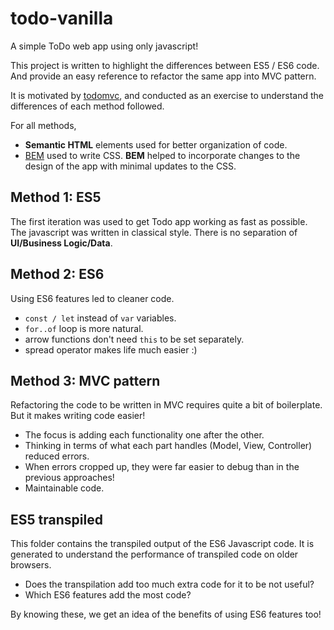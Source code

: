 # todo-vanilla

A simple ToDo web app using only javascript!

This project is written to highlight the differences between ES5 / ES6 code. And provide an easy reference to refactor the same app into MVC pattern.

It is motivated by [todomvc](http://todomvc.com), and conducted as an exercise to understand the differences of each method followed.

For all methods,
* **Semantic HTML** elements used for better organization of code.
* [BEM](http://getbem.com/) used to write CSS. **BEM** helped to incorporate changes to the design of the app with minimal updates to the CSS.

## Method 1: ES5

The first iteration was used to get Todo app working as fast as possible. The javascript was written in classical style. There is no separation of **UI/Business Logic/Data**.

## Method 2: ES6

Using ES6 features led to cleaner code.
* `const / let` instead of `var` variables.
* `for..of` loop is more natural.
* arrow functions don't need `this` to be set separately.
* spread operator makes life much easier :)

## Method 3: MVC pattern

Refactoring the code to be written in MVC requires quite a bit of boilerplate. But it makes writing code easier!
* The focus is adding each functionality one after the other.
* Thinking in terms of what each part handles (Model, View, Controller) reduced errors.
* When errors cropped up, they were far easier to debug than in the previous approaches!
* Maintainable code.

## ES5 transpiled

This folder contains the transpiled output of the ES6 Javascript code. It is generated to understand the performance of transpiled code on older browsers.

* Does the transpilation add too much extra code for it to be not useful?
* Which ES6 features add the most code?

By knowing these, we get an idea of the benefits of using ES6 features too!
